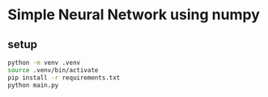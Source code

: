 Simple Neural Network using numpy
==========================================

setup
-----------------

``` bash
python -m venv .venv
source .venv/bin/activate
pip install -r requirements.txt
python main.py
```

